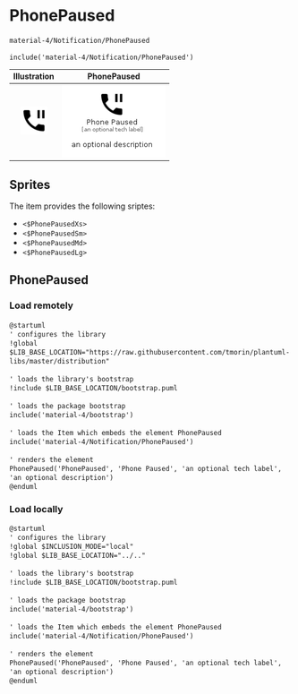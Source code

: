 # PhonePaused


```text
material-4/Notification/PhonePaused
```

```text
include('material-4/Notification/PhonePaused')
```



| Illustration | PhonePaused |
| :---: | :---: |
| ![illustration for Illustration](../../material-4/Notification/PhonePaused.png) | ![illustration for PhonePaused](../../material-4/Notification/PhonePaused.Local.png) |



## Sprites
The item provides the following sriptes:

- `<$PhonePausedXs>`
- `<$PhonePausedSm>`
- `<$PhonePausedMd>`
- `<$PhonePausedLg>`





## PhonePaused

### Load remotely
```plantuml
@startuml
' configures the library
!global $LIB_BASE_LOCATION="https://raw.githubusercontent.com/tmorin/plantuml-libs/master/distribution"

' loads the library's bootstrap
!include $LIB_BASE_LOCATION/bootstrap.puml

' loads the package bootstrap
include('material-4/bootstrap')

' loads the Item which embeds the element PhonePaused
include('material-4/Notification/PhonePaused')

' renders the element
PhonePaused('PhonePaused', 'Phone Paused', 'an optional tech label', 'an optional description')
@enduml
```

### Load locally
```plantuml
@startuml
' configures the library
!global $INCLUSION_MODE="local"
!global $LIB_BASE_LOCATION="../.."

' loads the library's bootstrap
!include $LIB_BASE_LOCATION/bootstrap.puml

' loads the package bootstrap
include('material-4/bootstrap')

' loads the Item which embeds the element PhonePaused
include('material-4/Notification/PhonePaused')

' renders the element
PhonePaused('PhonePaused', 'Phone Paused', 'an optional tech label', 'an optional description')
@enduml
```

